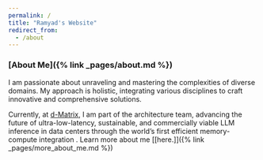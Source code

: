 ```yaml
---
permalink: /
title: "Ramyad's Website"
redirect_from:
  - /about
---
```

### [About Me]({% link _pages/about.md %})

I am passionate about unraveling and mastering the complexities of diverse domains. My approach is holistic, integrating various disciplines to craft innovative and comprehensive solutions.  

Currently, at [d-Matrix](https://www.d-matrix.ai/), I am part of the architecture team, advancing the future of ultra-low-latency, sustainable, and commercially viable LLM inference in data centers through the world’s first efficient memory-compute integration . Learn more about me [[here.]]({% link _pages/more_about_me.md %})  

<!-- 
### [Last Entries]({% link _pages/entries.md %})
<ul id="recent-posts" style="list-style-type: none; padding-left: 0">
{% assign sorted_pages = site.pages | sort: 'date' | reverse %}
{% for page in sorted_pages limit:3 %}
    {% if page.path contains 'entries' and page.name != 'entries.md' %}
      <li><span style="color: gray;">{{ page.date | date: "%m.%Y" }}</span> - <a href="{{ page.url | relative_url }}">{{ page.title }} </a></li>
    {% endif %}
{% endfor %}
</ul> -->

<!-- Project examples
- Talk UIAP
- Academic Package + slides
- Drone Talk
- DAC research talk
- Demos ()
  - https://hparch.gatech.edu/fpl19/)
  - https://hparch.gatech.edu//sysml
  - https://ramyadhadidi.github.io/files/hadidi-Edge-2023-Context-Aware-Drone-Example-Video.mp4 -->
